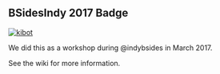 ## BSidesIndy 2017 Badge

[![kibot](https://github.com/DEAD10C5/badge-2017-bsidesindy/actions/workflows/kicad.yml/badge.svg)](https://github.com/DEAD10C5/badge-2017-bsidesindy/actions/workflows/kicad.yml)

We did this as a workshop during @indybsides in March 2017.

See the wiki for more information.
